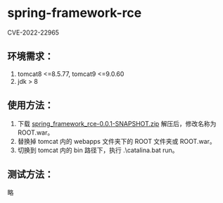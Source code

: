 # spring-framework-rce
CVE-2022-22965

## 环境需求：

1. tomcat8 <=8.5.77, tomcat9 <=9.0.60
2. jdk > 8

## 使用方法：

1. 下载 [spring_framework_rce-0.0.1-SNAPSHOT.zip](https://github.com/wshon/spring-framework-rce/files/8398277/spring_framework_rce-0.0.1-SNAPSHOT.zip) 解压后，修改名称为 ROOT.war。
2. 替换掉 tomcat 内的 webapps 文件夹下的 ROOT 文件夹或 ROOT.war。
3. 切换到 tomcat 内的 bin 路径下，执行 .\catalina.bat run。

## 测试方法：

略
